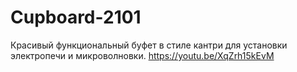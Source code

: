 # Cupboard-2101
Красивый функциональный буфет в стиле кантри для установки электропечи и микроволновки.
https://youtu.be/XqZrh15kEvM
